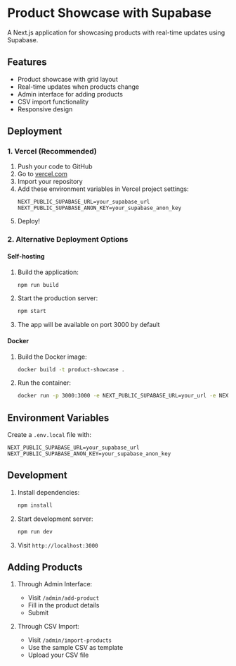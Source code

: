 # Product Showcase with Supabase

A Next.js application for showcasing products with real-time updates using Supabase.

## Features

- Product showcase with grid layout
- Real-time updates when products change
- Admin interface for adding products
- CSV import functionality
- Responsive design

## Deployment

### 1. Vercel (Recommended)

1. Push your code to GitHub
2. Go to [vercel.com](https://vercel.com)
3. Import your repository
4. Add these environment variables in Vercel project settings:
   ```
   NEXT_PUBLIC_SUPABASE_URL=your_supabase_url
   NEXT_PUBLIC_SUPABASE_ANON_KEY=your_supabase_anon_key
   ```
5. Deploy!

### 2. Alternative Deployment Options

#### Self-hosting
1. Build the application:
   ```bash
   npm run build
   ```
2. Start the production server:
   ```bash
   npm start
   ```
3. The app will be available on port 3000 by default

#### Docker
1. Build the Docker image:
   ```bash
   docker build -t product-showcase .
   ```
2. Run the container:
   ```bash
   docker run -p 3000:3000 -e NEXT_PUBLIC_SUPABASE_URL=your_url -e NEXT_PUBLIC_SUPABASE_ANON_KEY=your_key product-showcase
   ```

## Environment Variables

Create a `.env.local` file with:
```
NEXT_PUBLIC_SUPABASE_URL=your_supabase_url
NEXT_PUBLIC_SUPABASE_ANON_KEY=your_supabase_anon_key
```

## Development

1. Install dependencies:
   ```bash
   npm install
   ```

2. Start development server:
   ```bash
   npm run dev
   ```

3. Visit `http://localhost:3000`

## Adding Products

1. Through Admin Interface:
   - Visit `/admin/add-product`
   - Fill in the product details
   - Submit

2. Through CSV Import:
   - Visit `/admin/import-products`
   - Use the sample CSV as template
   - Upload your CSV file
